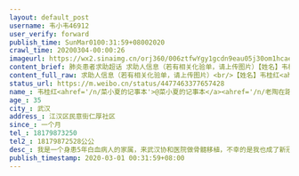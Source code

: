 ```yaml
---
layout: default_post
username: 韦小韦46912
user_verify: forward
publish_time: SunMar0100:31:59+08002020
crawl_time: 20200304-00:00:26
imageurl: https://wx2.sinaimg.cn/orj360/006ztfwYgy1gcdn9eau05j30om1hcaei.jpg,https://wx2.sinaimg.cn/orj360/006ztfwYgy1gcdn9vrdwvj30u01t0akq.jpg,https://wx3.sinaimg.cn/orj360/006ztfwYgy1gcdq8i91q6j30u01t00xv.jpg,https://wx3.sinaimg.cn/orj360/006ztfwYgy1gcdq8itpy5j30aa0m80t6.jpg,https://wx4.sinaimg.cn/orj360/006ztfwYgy1gcdq8je5xgj30u01t0dir.jpg,https://wx2.sinaimg.cn/orj360/006ztfwYgy1gcdqdy7x6zj315o0qkjtq.jpg,https://wx3.sinaimg.cn/orj360/006ztfwYgy1gcdqh44djjj31t00u0do7.jpg
content_brief: 肺炎患者求助超话 求助人信息（若有相关化验单，请上传图片）【姓名】韦桂红@菜小夏的记事本 @老陶在路上 @小及小及所向披靡 @人民日报 @头条新闻 @成都下水道 @BB_Korea美图 @超话社区 【年龄】35【所在城市】武汉【所在小区、社区】江汉区民意街仁厚社区【患病时间】一个月【联系方式】181 ...全文
content_full_raw: 求助人信息（若有相关化验单，请上传图片）<br/>【姓名】韦桂红<ahref='/n/菜小夏的记事本'>@菜小夏的记事本</a><ahref='/n/老陶在路上'>@老陶在路上</a><ahref='/n/小及小及所向披靡'>@小及小及所向披靡</a><ahref='/n/人民日报'>@人民日报</a><ahref='/n/头条新闻'>@头条新闻</a><ahref='/n/成都下水道'>@成都下水道</a><ahref='/n/BB_Korea美图'>@BB_Korea美图</a><ahref='/n/超话社区'>@超话社区</a><br/>【年龄】35<br/>【所在城市】武汉<br/>【所在小区、社区】江汉区民意街仁厚社区<br/>【患病时间】一个月<br/>【联系方式】18179873250<br/>【其他紧急联系人】18179872528公公<br/>【病情描述】我是一个身患5年白血病人的家属，来武汉协和医院做骨髓移植，不幸的是我也成了新冠疑似病例患者。<br/>我们是12月份来的武汉，我老公李杰在协和医院做了一个化疗1月14日进仓移植了，我租了个老社区的房子从此开启了一天三餐买菜买药送饭的生活，没有关注过新闻，并不知道有病毒肺炎，家里公公还带了我儿子过来看望他爸爸，怕我一人在这边顾不过来，然后第二天就感觉到医院戒严了，开始听说了个大概，我还稀里糊涂的以为并不在我们医院，回来看看新闻才知道这个病毒，也没当回事，表妹发视频来说叫我把儿子送她那里去，我儿子不愿意去我和公公说要不你们回家吧，公公说刚来呢不回去再说你一个人有什么事没人照应怎么行，他说没事，十几年前那时也搞得严后来不是没什么事过几天就好了，就这样犹豫了一晚上，第二天就说要封城了，我马上看看想买票没了，公公也坚持不回去，就这样留了下来。我开始每天测量体温，碗筷消毒，连着两天37.2.3，我心里一慌，因为我每天都在外面跑，害怕感染了，决定去做个检查，1月26日去医院检查ct提示有炎性病变可能，（那时核酸检测试剂奇缺不能做检测）医生说你这不一定是但给开了药叫回家注意自我隔离，回租房自我隔离了药吃完了再复查ct时还是一样。做了第一次核酸检测又开了药回来吃，回来上报社区，继续自我隔离（因之前武汉病人太多都乱糟糟的社区还没完善没法上报）社区每天查我体温身体情况，核酸出来是阴性，那时松了口气，后来又安排去做第二次核酸检测，然后又安排到酒店隔离了现在在社区安排的纽宾凯酒店隔离十几天了，我们一家人都被困在武汉，没有收入来源，能贷款的贷了，借遍了亲戚朋友，现在山穷水尽了，筹不到钱了，我们应该怎么办？等着医院把我老公赶出来吗？谁能帮帮我们
status_url: https://m.weibo.cn/status/4477463377657428
name_: 韦桂红<ahref='/n/菜小夏的记事本'>@菜小夏的记事本</a><ahref='/n/老陶在路上'>@老陶在路上</a><ahref='/n/小及小及所向披靡'>@小及小及所向披靡</a><ahref='/n/人民日报'>@人民日报</a><ahref='/n/头条新闻'>@头条新闻</a><ahref='/n/成都下水道'>@成都下水道</a><ahref='/n/BB_Korea美图'>@BB_Korea美图</a><ahref='/n/超话社区'>@超话社区</a>
age_: 35
city_: 武汉
address_: 江汉区民意街仁厚社区
since_: 一个月
tel_: 18179873250
tel2_: 18179872528公公
desc_: 我是一个身患5年白血病人的家属，来武汉协和医院做骨髓移植，不幸的是我也成了新冠疑似病例患者。我们是12月份来的武汉，我老公李杰在协和医院做了一个化疗1月14日进仓移植了，我租了个老社区的房子从此开启了一天三餐买菜买药送饭的生活，没有关注过新闻，并不知道有病毒肺炎，家里公公还带了我儿子过来看望他爸爸，怕我一人在这边顾不过来，然后第二天就感觉到医院戒严了，开始听说了个大概，我还稀里糊涂的以为并不在我们医院，回来看看新闻才知道这个病毒，也没当回事，表妹发视频来说叫我把儿子送她那里去，我儿子不愿意去我和公公说要不你们回家吧，公公说刚来呢不回去再说你一个人有什么事没人照应怎么行，他说没事，十几年前那时也搞得严后来不是没什么事过几天就好了，就这样犹豫了一晚上，第二天就说要封城了，我马上看看想买票没了，公公也坚持不回去，就这样留了下来。我开始每天测量体温，碗筷消毒，连着两天37.2.3，我心里一慌，因为我每天都在外面跑，害怕感染了，决定去做个检查，1月26日去医院检查ct提示有炎性病变可能，（那时核酸检测试剂奇缺不能做检测）医生说你这不一定是但给开了药叫回家注意自我隔离，回租房自我隔离了药吃完了再复查ct时还是一样。做了第一次核酸检测又开了药回来吃，回来上报社区，继续自我隔离（因之前武汉病人太多都乱糟糟的社区还没完善没法上报）社区每天查我体温身体情况，核酸出来是阴性，那时松了口气，后来又安排去做第二次核酸检测，然后又安排到酒店隔离了现在在社区安排的纽宾凯酒店隔离十几天了，我们一家人都被困在武汉，没有收入来源，能贷款的贷了，借遍了亲戚朋友，现在山穷水尽了，筹不到钱了，我们应该怎么办？等着医院把我老公赶出来吗？谁能帮帮我们
publish_timestamp: 2020-03-01 00:31:59+08:00
---
```

